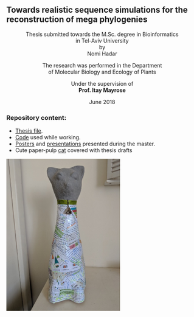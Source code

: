## Towards realistic sequence simulations for the reconstruction of mega phylogenies

<p align="center">
 Thesis submitted towards the M.Sc. degree in Bioinformatics<br/>
 in Tel-Aviv University<br/>
 by<br/>
 Nomi Hadar<br/>
</p>

<p align="center">
 The research was performed in the Department<br/>
 of Molecular Biology and Ecology of Plants<br/>
</p>

<p align="center">
 Under the supervision of<br/>
 <strong>Prof. Itay Mayrose</strong><br/>
</p>

<p align="center">
 June 2018<br/>
</p>


### Repository content:
- [Thesis file]("Thesis_June_2018.pdf").
- [Code]("code/") used while working.  
- [Posters]("posters/") and [presentations]("presentations/") presented during the master.
- Cute paper-pulp [cat](cathesis/) covered with thesis drafts 

<p align="left">
  <img width="299" height="400" src="cathesis/IMG_20180704_092941_1.jpg">
</p>



